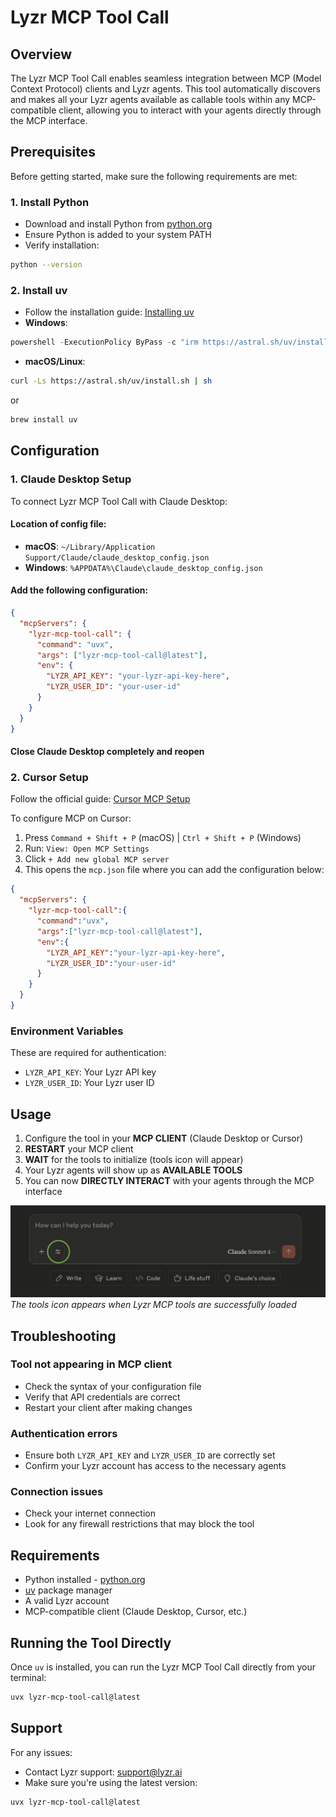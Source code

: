 # Lyzr MCP Tool Call

## Overview

The Lyzr MCP Tool Call enables seamless integration between MCP (Model Context Protocol) clients and Lyzr agents. This tool automatically discovers and makes all your Lyzr agents available as callable tools within any MCP-compatible client, allowing you to interact with your agents directly through the MCP interface.

## Prerequisites

Before getting started, make sure the following requirements are met:

### 1. Install Python

* Download and install Python from [python.org](https://www.python.org/downloads/)
* Ensure Python is added to your system PATH
* Verify installation:

```bash
python --version
```

### 2. Install uv

* Follow the installation guide: [Installing uv](https://docs.astral.sh/uv/getting-started/installation/#installation-methods)
* **Windows**:

```powershell
powershell -ExecutionPolicy ByPass -c "irm https://astral.sh/uv/install.ps1 | iex"
```

* **macOS/Linux**:

```bash
curl -Ls https://astral.sh/uv/install.sh | sh
```

or

```bash
brew install uv
```

## Configuration

### 1. Claude Desktop Setup

To connect Lyzr MCP Tool Call with Claude Desktop:

#### Location of config file:

* **macOS**: `~/Library/Application Support/Claude/claude_desktop_config.json`
* **Windows**: `%APPDATA%\Claude\claude_desktop_config.json`

#### Add the following configuration:

```json
{
  "mcpServers": {
    "lyzr-mcp-tool-call": {
      "command": "uvx",
      "args": ["lyzr-mcp-tool-call@latest"],
      "env": {
        "LYZR_API_KEY": "your-lyzr-api-key-here",
        "LYZR_USER_ID": "your-user-id"
      }
    }
  }
}
```

#### Close Claude Desktop completely and reopen

### 2. Cursor Setup

Follow the official guide: [Cursor MCP Setup](https://docs.cursor.com/context/model-context-protocol)

To configure MCP on Cursor:

1. Press `Command + Shift + P` (macOS) | `Ctrl + Shift + P` (Windows) 
2. Run: `View: Open MCP Settings`
3. Click `+ Add new global MCP server`
4. This opens the `mcp.json` file where you can add the configuration below:

```json
{
  "mcpServers": {
    "lyzr-mcp-tool-call":{
      "command":"uvx",
      "args":["lyzr-mcp-tool-call@latest"],
      "env":{
        "LYZR_API_KEY":"your-lyzr-api-key-here",
        "LYZR_USER_ID":"your-user-id"
      }
    }
  }
}
```

### Environment Variables

These are required for authentication:

* `LYZR_API_KEY`: Your Lyzr API key
* `LYZR_USER_ID`: Your Lyzr user ID

## Usage

1. Configure the tool in your **MCP CLIENT** (Claude Desktop or Cursor)
2. **RESTART** your MCP client
3. **WAIT** for the tools to initialize (tools icon will appear)
4. Your Lyzr agents will show up as **AVAILABLE TOOLS**
5. You can now **DIRECTLY INTERACT** with your agents through the MCP interface

![Tools Icon](https://raw.githubusercontent.com/rasswanth-lyzr/course_content_agent/refs/heads/main/tools_icon.png)
*The tools icon appears when Lyzr MCP tools are successfully loaded*

## Troubleshooting

### Tool not appearing in MCP client

* Check the syntax of your configuration file
* Verify that API credentials are correct
* Restart your client after making changes

### Authentication errors

* Ensure both `LYZR_API_KEY` and `LYZR_USER_ID` are correctly set
* Confirm your Lyzr account has access to the necessary agents

### Connection issues

* Check your internet connection
* Look for any firewall restrictions that may block the tool

## Requirements

* Python installed - [python.org](https://www.python.org/downloads/)
* [uv](https://docs.astral.sh/uv/) package manager
* A valid Lyzr account
* MCP-compatible client (Claude Desktop, Cursor, etc.)

## Running the Tool Directly

Once `uv` is installed, you can run the Lyzr MCP Tool Call directly from your terminal:

```bash
uvx lyzr-mcp-tool-call@latest
```

## Support

For any issues:

* Contact Lyzr support: [support@lyzr.ai](mailto:support@lyzr.ai)
* Make sure you're using the latest version:

```bash
uvx lyzr-mcp-tool-call@latest
```

